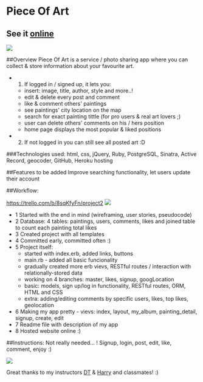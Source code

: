 # Piece Of Art

## See it [online](https://github.com/magdalenabialon)
![](http://1.bp.blogspot.com/-E_KisiFqhKw/U017Gz3InjI/AAAAAAAABY8/cPo3foI-NHU/s1600/275225_Papel-de-Parede-O-Nascimento-de-Venus-Botticelli_1920x1080.jpg)


##Overview
Piece Of Art is a service / photo sharing app where you can collect & store information about your favourite art.

- 1. If logged in / signed up, it lets you:
   - insert: image, title, author, style and more..!
   - edit & delete every post and comment
   - like & comment others' paintings
   - see paintings' city location on the map
   - search for exact painting tittle (for pro users & real art lovers ;)
   - user can delete others' comments on his / hers position
   - home page displays the most popular & liked positions
- 2. If not logged in you can still see all posted art :D


###Technologies used:
html, css, jQuery, Ruby, PostgreSQL, Sinatra, Active Record, geocoder, GitHub, Heroku hosting

##Features to be added
Improve searching functionality, let users update their account


##Workflow:

https://trello.com/b/8sqKfyFn/project2
![](https://trello-attachments.s3.amazonaws.com/57a3eedcceaa0e1d950593fa/2048x2732/22fa3fb6dd94552c357660f26e76c081/image1.PNG)

- 1 Started with the end in mind (wireframing, user stories, pseudocode)
- 2 Database: 4 tables: paintings, users, comments, likes and joined table to count each painting total likes
- 3 Created project with all templates
- 4 Committed early, committed often :)
- 5 Project itself:
    - started with index.erb, added links, buttons
    - main.rb - added all basic funcionality
    - gradually created more erb vievs, RESTful routes / interaction with relationally-stored data
    - working on 4 branches: master, likes, signup, googLocation
    - basic: models, sign up/log in functionality, RESTful routes, ORM, HTML and CSS
    - extra: adding/editing comments by specific users, likes, top likes, geolocation
- 6 Making my app pretty - vievs: index, layout, my_album, painting_detail, signup, create, edit
- 7 Readme file with description of my app
- 8 Hosted website online :)



##Instructions: Not really needed... !
Signup, login, post, edit, like, comment, enjoy :)

![](http://www.symmetrymagazine.org/sites/default/files/styles/2015_hero/public/images/standard/Louvre_pyramid-s_0.jpg?itok=yrVkzT7J)

Great thanks to my instructors
[DT](https://github.com/epoch) & [Harry](https://github.com/HMAN1911)
and classmates! :)
